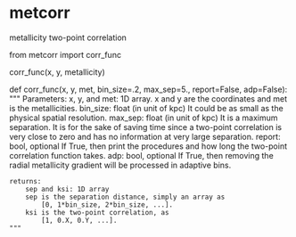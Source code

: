 # metcorr
metallicity two-point correlation


from metcorr import corr_func

corr_func(x, y, metallicity)


def corr_func(x, y, met,
              bin_size=.2, max_sep=5., report=False, adp=False):
    """
    Parameters:
        x, y, and met: 1D array.
            x and y are the coordinates and met is the metallicities.
        bin_size: float (in unit of kpc)
            It could be as small as the physical spatial resolution.
        max_sep: float (in unit of kpc)
            It is a maximum separation. It is for the sake of saving time
            since a two-point correlation is very close to zero and
            has no information at very large separation.
        report: bool, optional
            If True, then print the procedures and
            how long the two-point correlation function takes.
        adp: bool, optional
            If True, then removing the radial metallicity gradient will be
            processed in adaptive bins.
    
    returns:
        sep and ksi: 1D array
        sep is the separation distance, simply an array as
            [0, 1*bin_size, 2*bin_size, ...].
        ksi is the two-point correlation, as
            [1, 0.X, 0.Y, ...].
    """
